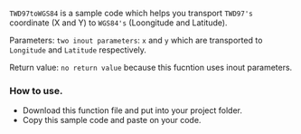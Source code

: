 `TWD97toWGS84` is a sample code which helps you transport `TWD97's` coordinate (X and Y) to `WGS84's` (Loongitude and Latitude). 

Parameters: `two inout parameters`: `x` and `y` which are transported to `Longitude` and `Latitude` respectively.

Return value: `no return value` because this fucntion uses inout parameters.

### How to use.
* Download this function file and put into your project folder.
* Copy this sample code and paste on your code.
